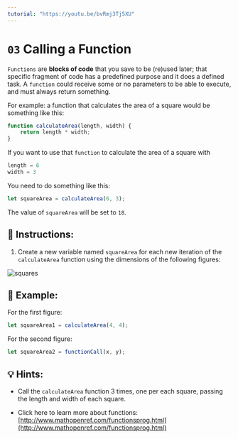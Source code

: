 ```yaml
---
tutorial: "https://youtu.be/bvRmj3Tj5XU"
---
```


# `03` Calling a Function

`Functions` are **blocks of code** that you save to be (re)used later; that specific fragment of code has a predefined purpose and it does a defined task. A `function` could receive some or no parameters to be able to execute, and must always return something.

For example: a function that calculates the area of a square would be something like this:

```js
function calculateArea(length, width) {
    return length * width;
}
```

If you want to use that `function` to calculate the area of a square with

```js
length = 6
width = 3
```

You need to do something like this:

```js
let squareArea = calculateArea(6, 3);
```
The value of `squareArea` will be set to `18`.

## 📝 Instructions:

1. Create a new variable named `squareArea` for each new iteration of the `calculateArea` function using the dimensions of the following figures:

![squares](http://i.imgur.com/VyoJRAL.png) 

## 📎 Example:

For the first figure:

```js
let squareArea1 = calculateArea(4, 4);
```

For the second figure:

```js
let squareArea2 = functionCall(x, y);
```

## 💡 Hints:

+ Call the `calculateArea` function 3 times, one per each square, passing the length and width of each square.

+ Click here to learn more about functions: [http://www.mathopenref.com/functionsprog.html](http://www.mathopenref.com/functionsprog.html)
